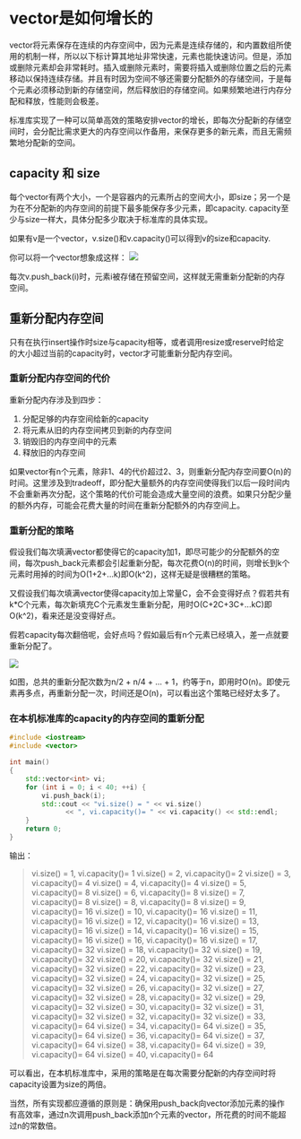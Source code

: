 # vector是如何增长的

vector将元素保存在连续的内存空间中，因为元素是连续存储的，和内置数组所使用的机制一样，所以以下标计算其地址非常快速，元素也能快速访问。但是，添加或删除元素却会非常耗时。插入或删除元素时，需要将插入或删除位置之后的元素移动以保持连续存储。并且有时因为空间不够还需要分配额外的存储空间，于是每个元素必须移动到新的存储空间，然后释放旧的存储空间。如果频繁地进行内存分配和释放，性能则会极差。

标准库实现了一种可以简单高效的策略安排vector的增长，即每次分配新的存储空间时，会分配比需求更大的内存空间以作备用，来保存更多的新元素，而且无需频繁地分配新的空间。

## capacity 和 size

每个vector有两个大小，一个是容器内的元素所占的空间大小，即size；另一个是为在不分配新的内存空间的前提下最多能保存多少元素，即capacity. capacity至少与size一样大，具体分配多少取决于标准库的具体实现。

如果有v是一个vector，v.size()和v.capacity()可以得到v的size和capacity.

你可以将一个vector想象成这样：
![](http://i1.piimg.com/567571/cfa1466af1a28be5.png)

每次v.push_back(i)时，元素i被存储在预留空间，这样就无需重新分配新的内存空间。

## 重新分配内存空间

只有在执行insert操作时size与capacity相等，或者调用resize或reserve时给定的大小超过当前的capacity时，vector才可能重新分配内存空间。

### 重新分配内存空间的代价

重新分配内存涉及到四步：
1. 分配足够的内存空间给新的capacity
2. 将元素从旧的内存空间拷贝到新的内存空间
3. 销毁旧的内存空间中的元素
4. 释放旧的内存空间

如果vector有n个元素，除非1、4的代价超过2、3，则重新分配内存空间要O(n)的时间。这里涉及到tradeoff，即分配大量额外的内存空间使得我们以后一段时间内不会重新再次分配，这个策略的代价可能会造成大量空间的浪费。如果只分配少量的额外内存，可能会花费大量的时间在重新分配额外的内存空间上。

### 重新分配的策略

假设我们每次填满vector都使得它的capacity加1，即尽可能少的分配额外的空间，每次push_back元素都会引起重新分配，每次花费O(n)的时间，则增长到k个元素时用掉的时间为O(1+2+...k)即O(k^2)，这样无疑是很糟糕的策略。

又假设我们每次填满vector使得capacity加上常量C，会不会变得好点？假若共有k*C个元素，每次新填充C个元素发生重新分配，用时O(C+2C+3C+...kC)即O(k^2)，看来还是没变得好点。

假若capacity每次翻倍呢，会好点吗？假如最后有n个元素已经填入，差一点就要重新分配了。

![](http://i1.piimg.com/567571/35bcb5f455adfe75.png)

如图，总共的重新分配次数为n/2 + n/4 + ... + 1，约等于n，即用时O(n)。即使元素再多点，再重新分配一次，时间还是O(n)，可以看出这个策略已经好太多了。

### 在本机标准库的capacity的内存空间的重新分配

```C++
#include <iostream>
#include <vector>

int main()
{
	std::vector<int> vi;
	for (int i = 0; i < 40; ++i) {
		vi.push_back(i);
		std::cout << "vi.size() = " << vi.size() 
			  << ", vi.capacity()= " << vi.capacity() << std::endl;
	}
	return 0;
}
```
输出：
> vi.size() = 1, vi.capacity()= 1
> vi.size() = 2, vi.capacity()= 2
> vi.size() = 3, vi.capacity()= 4
> vi.size() = 4, vi.capacity()= 4
> vi.size() = 5, vi.capacity()= 8
> vi.size() = 6, vi.capacity()= 8
> vi.size() = 7, vi.capacity()= 8
> vi.size() = 8, vi.capacity()= 8
> vi.size() = 9, vi.capacity()= 16
> vi.size() = 10, vi.capacity()= 16
> vi.size() = 11, vi.capacity()= 16
> vi.size() = 12, vi.capacity()= 16
> vi.size() = 13, vi.capacity()= 16
> vi.size() = 14, vi.capacity()= 16
> vi.size() = 15, vi.capacity()= 16
> vi.size() = 16, vi.capacity()= 16
> vi.size() = 17, vi.capacity()= 32
> vi.size() = 18, vi.capacity()= 32
> vi.size() = 19, vi.capacity()= 32
> vi.size() = 20, vi.capacity()= 32
> vi.size() = 21, vi.capacity()= 32
> vi.size() = 22, vi.capacity()= 32
> vi.size() = 23, vi.capacity()= 32
> vi.size() = 24, vi.capacity()= 32
> vi.size() = 25, vi.capacity()= 32
> vi.size() = 26, vi.capacity()= 32
> vi.size() = 27, vi.capacity()= 32
> vi.size() = 28, vi.capacity()= 32
> vi.size() = 29, vi.capacity()= 32
> vi.size() = 30, vi.capacity()= 32
> vi.size() = 31, vi.capacity()= 32
> vi.size() = 32, vi.capacity()= 32
> vi.size() = 33, vi.capacity()= 64
> vi.size() = 34, vi.capacity()= 64
> vi.size() = 35, vi.capacity()= 64
> vi.size() = 36, vi.capacity()= 64
> vi.size() = 37, vi.capacity()= 64
> vi.size() = 38, vi.capacity()= 64
> vi.size() = 39, vi.capacity()= 64
> vi.size() = 40, vi.capacity()= 64

可以看出，在本机标准库中，采用的策略是在每次需要分配新的内存空间时将capacity设置为size的两倍。

当然，所有实现都应遵循的原则是：确保用push_back向vector添加元素的操作有高效率，通过n次调用push_back添加n个元素的vector，所花费的时间不能超过n的常数倍。
